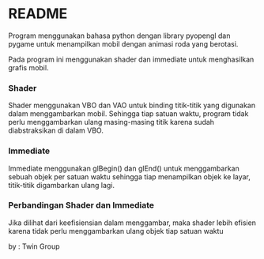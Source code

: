 # README

Program menggunakan bahasa python dengan library pyopengl dan pygame untuk menampilkan mobil dengan animasi roda yang berotasi.

Pada program ini menggunakan shader dan immediate untuk menghasilkan grafis mobil. 

### Shader
Shader menggunakan VBO dan VAO untuk binding titik-titik yang digunakan dalam menggambarkan mobil. Sehingga tiap satuan waktu, program tidak perlu menggambarkan ulang masing-masing titik karena sudah diabstraksikan di dalam VBO.

### Immediate
Immediate menggunakan glBegin() dan glEnd() untuk menggambarkan sebuah objek per satuan waktu sehingga tiap menampilkan objek ke layar, titik-titik digambarkan ulang lagi.

### Perbandingan Shader dan Immediate
Jika dilihat dari keefisiensian dalam menggambar, maka shader lebih efisien karena tidak perlu menggambarkan ulang objek tiap satuan waktu

by : Twin Group
